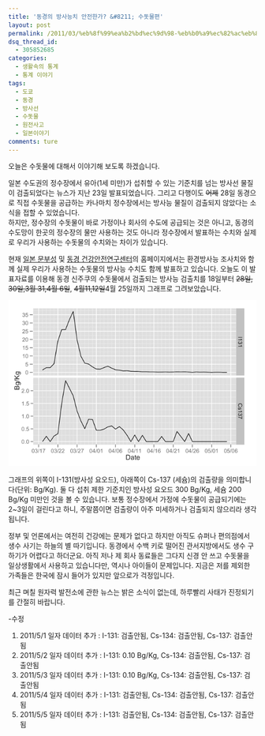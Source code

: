 ```yaml
---
title: '동경의 방사능치 안전한가? &#8211; 수돗물편'
layout: post
permalink: /2011/03/%eb%8f%99%ea%b2%bd%ec%9d%98-%eb%b0%a9%ec%82%ac%eb%8a%a5%ec%b9%98-%ec%95%88%ec%a0%84%ed%95%9c%ea%b0%80-%ec%88%98%eb%8f%97%eb%ac%bc%ed%8e%b8/
dsq_thread_id:
  - 305852685
categories:
  - 생활속의 통계
  - 통계 이야기
tags:
  - 도쿄
  - 동경
  - 방사선
  - 수돗물
  - 원전사고
  - 일본이야기
comments: ture
---
```

오늘은 수돗물에 대해서 이야기해 보도록 하겠습니다.

일본 수도권의 정수장에서 유아(1세 미만)가 섭취할 수 있는 기준치를 넘는 방사선 물질이 검출되었다는 뉴스가 지난 23일 발표되었습니다. 그리고 다행이도 <del datetime="2011-04-01T07:55:55+00:00">어제</del> 28일 동경으로 직접 수돗물을 공급하는 카나마치 정수장에서는 방사능 물질이 검출되지 않았다는 소식을 접할 수 있었습니다.  
하지만, 정수장의 수돗물이 바로 가정이나 회사의 수도에 공급되는 것은 아니고, 동경의 수도망이 한곳의 정수장의 물만 사용하는 것도 아니라 정수장에서 발표하는 수치와 실제로 우리가 사용하는 수돗물의 수치와는 차이가 있습니다.  
  
현재 <a href="http://mextrad.blob.core.windows.net/page/13_Tokyo.html" target="_blank">일본 문부성</a> 및 <a href="http://ftp.jaist.ac.jp/pub/emergency/monitoring.tokyo-eiken.go.jp/monitoring/w-past_data.html" target="_blank">동경 건강안전연구센터</a>의 홈페이지에서는 환경방사능 조사치와 함께 실제 우리가 사용하는 수돗물의 방사능 수치도 함께 발표하고 있습니다. 오늘도 이 발표자료를 이용해 동경 신주쿠의 수돗물에서 검출되는 방사능 검출치를 18일부터 <del datetime="2011-03-31T12:00:04+00:00">28일, 30일,3월 31,4월 6일</del>, <del>4월11,12일</del>4월 25일까지 그래프로 그려보았습니다.

![](/images/2011-03-29-fig1.png)

그래프의 위쪽이 I-131(방사성 요오드), 아래쪽이 Cs-137 (세슘)의 검출량을 의미합니다(단위: Bg/Kg). 둘 다 섭취 제한 기준치인 방사성 요오드 300 Bg/Kg, 세슘 200 Bg/Kg 미만인 것을 볼 수 있습니다. 보통 정수장에서 가정에 수돗물이 공급되기에는 2~3일이 걸린다고 하니, 주말쯤이면 검출량이 아주 미세하거나 검출되지 않으리라 생각됩니다.

정부 및 언론에서는 여전히 건강에는 문제가 없다고 하지만 아직도 슈퍼나 편의점에서 생수 사기는 하늘의 별 따기입니다. 동경에서 수백 키로 떨어진 관서지방에서도 생수 구하기가 어렵다고 하더군요. 아직 저나 제 회사 동료들은 그다지 신경 안 쓰고 수돗물을 일상생활에서 사용하고 있습니다만, 역시나 아이들이 문제입니다. 지금은 저를 제외한 가족들은 한국에 잠시 들어가 있지만 앞으로가 걱정입니다.

최근 며칠 원자력 발전소에 관한 뉴스는 밝은 소식이 없는데, 하루빨리 사태가 진정되기를 간절히 바랍니다.

-수정

1.  2011/5/1 일자 데이터 추가 : I-131: 검출안됨, Cs-134: 검출안됨, Cs-137: 검출안됨 
2.  2011/5/2 일자 데이터 추가 : I-131: 0.10 Bg/Kg, Cs-134: 검출안됨, Cs-137: 검출안됨 
3.  2011/5/3 일자 데이터 추가 : I-131: 0.10 Bg/Kg, Cs-134: 검출안됨, Cs-137: 검출안됨 
4.  2011/5/4 일자 데이터 추가 : I-131: 검출안됨, Cs-134: 검출안됨, Cs-137: 검출안됨 
5.  2011/5/5 일자 데이터 추가 : I-131: 검출안됨, Cs-134: 검출안됨, Cs-137: 검출안됨